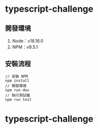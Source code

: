 # typescript-challenge

## 開發環境

1. Node：v18.16.0
2. NPM：v9.5.1

## 安裝流程

```
// 安裝 NPM
npm install
// 開發環境
npm run dev
// 執行測試檔
npm run test
```
# typescript-challenge
